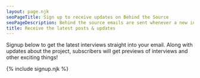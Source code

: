 ```yaml
---
layout: page.njk
seoPageTitle: Sign up to receive updates on Behind the Source
seoPageDescription: Behind the source emails are sent whenever a new interview goes live, along with project updates &amp; news
title: Receive the latest posts & updates
---
```


Signup below to get the latest interviews straight into your email. Along with updates about the project, subscribers will get previews of interviews and other exciting things!

{% include signup.njk %}
